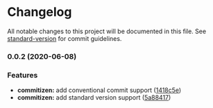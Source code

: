 # Changelog

All notable changes to this project will be documented in this file. See [standard-version](https://github.com/conventional-changelog/standard-version) for commit guidelines.

### 0.0.2 (2020-06-08)


### Features

* **commitizen:** add conventional commit support ([1418c5e](http://git-codecommit.ap-southeast-1.amazonaws.com///commit/1418c5e8122cf818563ed12526cb5ddcb2303925))
* **commitizen:** add standard version support ([5a88417](http://git-codecommit.ap-southeast-1.amazonaws.com///commit/5a88417393951477762d45ad2ffb929cd3aa539e))
